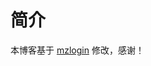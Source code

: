 # 简介

本博客基于 [mzlogin](https://github.com/mzlogin/mzlogin.github.io) 修改，感谢！

[1]: https://github.com/mzlogin/mzlogin.github.io
[2]: http://jekyllcn.com/
